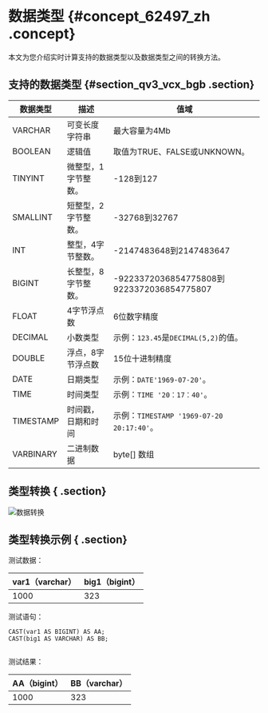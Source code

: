 # 数据类型 {#concept_62497_zh .concept}

本文为您介绍实时计算支持的数据类型以及数据类型之间的转换方法。

## 支持的数据类型 {#section_qv3_vcx_bgb .section}

|数据类型|描述|值域|
|----|--|--|
|VARCHAR|可变长度字符串|最大容量为4Mb|
|BOOLEAN|逻辑值|取值为TRUE、FALSE或UNKNOWN。|
|TINYINT|微整型，1字节整数。|-128到127|
|SMALLINT|短整型，2字节整数。|-32768到32767|
|INT|整型，4字节整数。|-2147483648到2147483647|
|BIGINT|长整型，8字节整数。|-9223372036854775808到9223372036854775807|
|FLOAT|4字节浮点数|6位数字精度|
|DECIMAL|小数类型|示例：`123.45`是`DECIMAL(5,2)`的值。|
|DOUBLE|浮点，8字节浮点数|15位十进制精度|
|DATE|日期类型|示例：`DATE'1969-07-20'`。|
|TIME|时间类型|示例：`TIME '20：17：40'`。|
|TIMESTAMP|时间戳，日期和时间|示例：`TIMESTAMP '1969-07-20 20:17:40'`。|
|VARBINARY|二进制数据|byte\[\] 数组|

## 类型转换 { .section}

![数据转换](http://static-aliyun-doc.oss-cn-hangzhou.aliyuncs.com/assets/img/40868/154857756934048_zh-CN.png)

## 类型转换示例 { .section}

测试数据：

|var1（varchar）|big1（bigint）|
|-------------|------------|
|1000|323|

测试语句：

```language-SQL
CAST(var1 AS BIGINT) AS AA;
CAST(big1 AS VARCHAR) AS BB;


```

测试结果：

|AA（bigint）|BB（varchar）|
|----------|-----------|
|1000|323|


